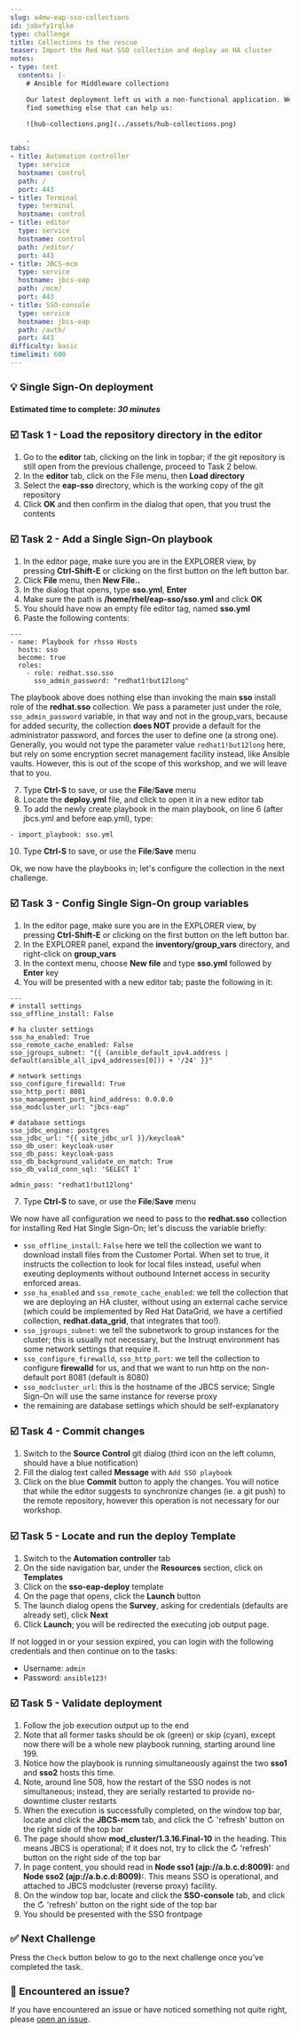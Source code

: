 ```yaml
---
slug: a4mw-eap-sso-collections
id: jabxfy1rqlke
type: challenge
title: Collections to the rescue
teaser: Import the Red Hat SSO collection and deploy an HA cluster
notes:
- type: text
  contents: |-
    # Ansible for Middleware collections

    Our latest deployment left us with a non-functional application. We already used the Red Hat EAP and JBCS collections, let's see if we can
    find something else that can help us:

    ![hub-collections.png](../assets/hub-collections.png)

    .
tabs:
- title: Automation controller
  type: service
  hostname: control
  path: /
  port: 443
- title: Terminal
  type: terminal
  hostname: control
- title: editor
  type: service
  hostname: control
  path: /editor/
  port: 443
- title: JBCS-mcm
  type: service
  hostname: jbcs-eap
  path: /mcm/
  port: 443
- title: SSO-console
  type: service
  hostname: jbcs-eap
  path: /auth/
  port: 443
difficulty: basic
timelimit: 600
---
```

 💡 Single Sign-On deployment
===
#### Estimated time to complete: *30 minutes*<p>


☑️ Task 1 - Load the repository directory in the editor
===

1. Go to the **editor** tab, clicking on the link in topbar; if the git repository is still open from the previous challenge, proceed to Task 2 below.
2. In the **editor** tab, click on the File menu, then **Load directory**
3. Select the **eap-sso** directory, which is the working copy of the git repository
4. Click **OK** and then confirm in the dialog that open, that you trust the contents


☑️ Task 2 - Add a Single Sign-On playbook
===

1. In the editor page, make sure you are in the EXPLORER view, by pressing **Ctrl-Shift-E** or clicking on the first button on the left button bar.
2. Click **File** menu, then **New File..**
3. In the dialog that opens, type **sso.yml**, **Enter**
4. Make sure the path is **/home/rhel/eap-sso/sso.yml** and click **OK**
5. You should have now an empty file editor tag, named **sso.yml**
6. Paste the following contents:
```
---
- name: Playbook for rhsso Hosts
  hosts: sso
  become: true
  roles:
    - role: redhat.sso.sso
      sso_admin_password: "redhat1!but12long"
```
   The playbook above does nothing else than invoking the main **sso** install role of the **redhat.sso** collection. We pass a parameter just under the role, `sso_admin_password` variable, in that way and not in the group_vars, because for added security, the collection **does NOT** provide a default for the administrator password, and forces the user to define one (a strong one). Generally, you would not type the parameter value `redhat1!but12long` here, but rely on some encryption secret management facility instead, like Ansible vaults. However, this is out of the scope of this workshop, and we will leave that to you.

7. Type **Ctrl-S** to save, or use the **File**/**Save** menu
8. Locate the **deploy.yml** file, and click to open it in a new editor tab
9. To add the newly create playbook in the main playbook, on line 6 (after jbcs.yml and before eap.yml), type:
```
- import_playbook: sso.yml
```
10. Type **Ctrl-S** to save, or use the **File**/**Save** menu

Ok, we now have the playbooks in; let's configure the collection in the next challenge.


☑️ Task 3 - Config Single Sign-On group variables
===

1. In the editor page, make sure you are in the EXPLORER view, by pressing **Ctrl-Shift-E** or clicking on the first button on the left button bar.
2. In the EXPLORER panel, expand the **inventory/group_vars** directory, and right-click on **group_vars**
3. In the context menu, choose **New file** and type **sso.yml** followed by **Enter** key
4. You will be presented with a new editor tab; paste the following in it:
```
---
# install settings
sso_offline_install: False

# ha cluster settings
sso_ha_enabled: True
sso_remote_cache_enabled: False
sso_jgroups_subnet: "{{ (ansible_default_ipv4.address | default(ansible_all_ipv4_addresses[0])) + '/24' }}"

# network settings
sso_configure_firewalld: True
sso_http_port: 8081
sso_management_port_bind_address: 0.0.0.0
sso_modcluster_url: "jbcs-eap"

# database settings
sso_jdbc_engine: postgres
sso_jdbc_url: "{{ site_jdbc_url }}/keycloak"
sso_db_user: keycloak-user
sso_db_pass: keycloak-pass
sso_db_background_validate_on_match: True
sso_db_valid_conn_sql: 'SELECT 1'

admin_pass: "redhat1!but12long"
```

7. Type **Ctrl-S** to save, or use the **File**/**Save** menu

We now have all configuration we need to pass to the **redhat.sso** collection for installing Red Hat Single Sign-On; let's discuss the variable briefly:

* `sso_offline_install`: `False` here we tell the collection we want to download install files from the Customer Portal. When set to true, it instructs the collection to look for local files instead, useful when exeuting deployments without outbound Internet access in security enforced areas.
* `sso_ha_enabled` and `sso_remote_cache_enabled`: we tell the collection that we are deploying an HA cluster, without using an external cache service (which could be implemented by Red Hat DataGrid, we have a certified collection, **redhat.data_grid**, that integrates that too!).
* `sso_jgroups_subnet`: we tell the subnetwork to group instances for the cluster; this is usually not necessary, but the Instruqt environment has some network settings that require it.
* `sso_configure_firewalld`, `sso_http_port`: we tell the collection to configure **firewalld** for us, and that we want to run http on the non-default port 8081 (default is 8080)
* `sso_modcluster_url`: this is the hostname of the JBCS service; Single Sign-On will use the same instance for reverse proxy
* the remaining are database settings which should be self-explanatory


☑️ Task 4 - Commit changes
===

1. Switch to the **Source Control** git dialog (third icon on the left column, should have a blue notification)
2. Fill the dialog text called **Message** with `Add SSO playbook`
3. Click on the blue **Commit** button to apply the changes. You will notice that while the editor suggests to synchronize changes (ie. a git push) to the remote repository, however this operation is not necessary for our workshop.


☑️ Task 5 - Locate and run the deploy Template
===

1. Switch to the **Automation controller** tab
2. On the side navigation bar, under the **Resources** section, click on **Templates**
3. Click on the **sso-eap-deploy** template
4. On the page that opens, click the **Launch** button
5. The launch dialog opens the **Survey**, asking for credentials (defaults are already set), click **Next**
6. Click **Launch**; you will be redirected the executing job output page.

If not logged in or your session expired, you can login with the following credentials and then continue on to the tasks:

* Username: `admin`
* Password: `ansible123!`


☑️ Task 5 - Validate deployment
===

1. Follow the job execution output up to the end
2. Note that all former tasks should be ok (green) or skip (cyan), except now there will be a whole new playbook running, starting around line 199.
3. Notice how the playbook is running simultaneously against the two **sso1** and **sso2** hosts this time.
4. Note, around line 508, how the restart of the SSO nodes is not simultaneous; instead, they are serially restarted to provide no-downtime cluster restarts
4. When the execution is successfully completed, on the window top bar, locate and click the **JBCS-mcm** tab, and click the ↻ 'refresh' button on the right side of the top bar
5. The page should show **mod_cluster/1.3.16.Final-10** in the heading. This means JBCS is operational; if it does not, try to click the ↻ 'refresh' button on the right side of the top bar
6. In page content, you should read in **Node sso1 (ajp://a.b.c.d:8009):** and **Node sso2 (ajp://a.b.c.d:8009):**. This means SSO is operational, and attached to JBCS modcluster (reverse proxy) facility.
7. On the window top bar, locate and click the **SSO-console** tab, and click the ↻ 'refresh' button on the right side of the top bar
8. You should be presented with the SSO frontpage



✅ Next Challenge
===
Press the `Check` button below to go to the next challenge once you’ve completed the task.

🐛 Encountered an issue?
====

If you have encountered an issue or have noticed something not quite right, please [open an issue](https://github.com/ansible-middleware/instruqt/issues/new?labels=a4mw-eap-sso&title=Issue+with+Deploy+Red+Hat+Single+Sign-On+with+Ansible+for+Middleware+collections+slug+ID:+a4mw-eap-sso-collections&assignees=guidograzioli).

<style type="text/css" rel="stylesheet">
  .lightbox {
    display: none;
    position: fixed;
    justify-content: center;
    align-items: center;
    z-index: 999;
    top: 0;
    left: 0;
    right: 0;
    bottom: 0;
    padding: 1rem;
    background: rgba(0, 0, 0, 0.8);
    margin-left: auto;
    margin-right: auto;
    margin-top: auto;
    margin-bottom: auto;
  }
  .lightbox:target {
    display: flex;
  }
  .lightbox img {
    /* max-height: 100% */
    max-width: 60%;
    max-height: 60%;
  }
  img {
    display: block;
    margin-left: auto;
    margin-right: auto;
  }
  h1 {
    font-size: 18px;
  }
    h2 {
    font-size: 16px;
    font-weight: 600
  }
    h3 {
    font-size: 14px;
    font-weight: 600
  }
  p span {
    font-size: 14px;
  }
  ul li span {
    font-size: 14px
  }
</style>
